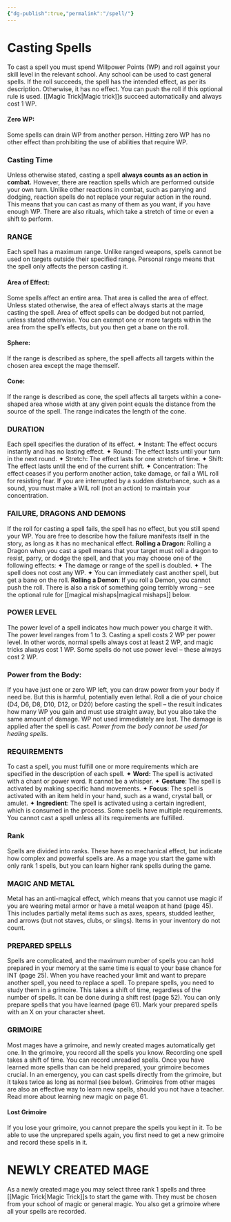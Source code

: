 ```yaml
---
{"dg-publish":true,"permalink":"/spell/"}
---
```


# Casting Spells

To cast a spell you must spend Willpower Points (WP)
and roll against your skill level in the relevant school.
Any school can be used to cast general spells. If the roll
succeeds, the spell has the intended effect, as per its
description. Otherwise, it has no effect. You can push the
roll if this optional rule is used. [[Magic Trick\|Magic trick]]s succeed automatically
and always cost 1 WP.
#### Zero WP:
Some spells can drain WP from another person.
Hitting zero WP has no other effect than prohibiting the
use of abilities that require WP.
### Casting Time
Unless otherwise stated, casting a spell **always counts as an
action in combat.** However, there are reaction spells which
are performed outside your own turn. Unlike other reactions
in combat, such as parrying and dodging, reaction
spells do not replace your regular action in the round. This
means that you can cast as many of them as you want, if
you have enough WP. There are also rituals, which take a
stretch of time or even a shift to perform.
### RANGE
Each spell has a maximum range. Unlike ranged weapons,
spells cannot be used on targets outside their specified
range. Personal range means that the spell only affects the
person casting it.
#### Area of Effect: 
Some spells affect an entire area. That area
is called the area of effect. Unless stated otherwise, the area
of effect always starts at the mage casting the spell.
Area of effect spells can be dodged but not parried,
unless stated otherwise. You can exempt one or more
targets within the area from the spell’s effects, but you then
get a bane on the roll.
#### Sphere: 
If the range is described as sphere, the spell affects
all targets within the chosen area except the mage themself.

#### Cone:
If the range is described as cone, the spell affects
all targets within a cone-shaped area whose width at any
given point equals the distance from the source of the spell.
The range indicates the length of the cone.

### DURATION
Each spell specifies the duration of its effect.
✦ Instant: The effect occurs instantly and has no lasting
effect.
✦ Round: The effect lasts until your turn in the
next round.
✦ Stretch: The effect lasts for one stretch of time.
✦ Shift: The effect lasts until the end of the current shift.
✦ Concentration: The effect ceases if you perform
another action, take damage, or fail a WIL roll for
resisting fear. If you are interrupted by a sudden disturbance,
such as a sound, you must make a WIL roll (not
an action) to maintain your concentration.

### FAILURE, DRAGONS AND DEMONS
If the roll for casting a spell fails, the spell has no effect,
but you still spend your WP. You are free to describe how
the failure manifests itself in the story, as long as it has no
mechanical effect.
**Rolling a Dragon**: Rolling a Dragon when you cast a spell
means that your target must roll a dragon to resist, parry,
or dodge the spell, and that you may choose one of the
following effects:
✦ The damage or range of the spell is doubled.
✦ The spell does not cost any WP.
✦ You can immediately cast another spell, but get a bane
on the roll.
**Rolling a Demon**: If you roll a Demon, you cannot push
the roll. There is also a risk of something going terribly
wrong – see the optional rule for [[magical mishaps\|magical mishaps]] below.

### POWER LEVEL
The power level of a spell indicates how much power you
charge it with. The power level ranges from 1 to 3. Casting
a spell costs 2 WP per power level. In other words, normal
spells always cost at least 2 WP, and magic tricks always
cost 1 WP. Some spells do not use power level – these
always cost 2 WP.

### Power from the Body:
If you have just one or zero WP
left, you can draw power from your body if need be. But
this is harmful, potentially even lethal. Roll a die of your
choice (D4, D6, D8, D10, D12, or D20) before casting the
spell – the result indicates how many WP you gain and
must use straight away, but you also take the same amount
of damage. WP not used immediately are lost. The damage
is applied after the spell is cast. *Power from the body cannot
be used for healing spells.*

### REQUIREMENTS
To cast a spell, you must fulfill one or more requirements
which are specified in the description of each spell.
✦ **Word:** The spell is activated with a chant or power
word. It cannot be a whisper.
✦ **Gesture**: The spell is activated by making specific
hand movements.
✦ **Focus**: The spell is activated with an item held in your
hand, such as a wand, crystal ball, or amulet.
✦ **Ingredient**: The spell is activated using a certain
ingredient, which is consumed in the process.
Some spells have multiple requirements. You cannot cast a
spell unless all its requirements are fulfilled.
### Rank
Spells are divided into ranks. These have no mechanical
effect, but indicate how complex and powerful spells are.
As a mage you start the game with only rank 1 spells, but
you can learn higher rank spells during the game.


### MAGIC AND METAL
Metal has an anti-magical effect, which means that you
cannot use magic if you are wearing metal armor or
have a metal weapon at hand (page 45). This includes
partially metal items such as axes, spears, studded leather,
and arrows (but not staves, clubs, or slings). Items in your
inventory do not count.
### PREPARED SPELLS
Spells are complicated, and the maximum number of spells
you can hold prepared in your memory at the same time
is equal to your base chance for INT (page 25). When
you have reached your limit and want to prepare another
spell, you need to replace a spell. To prepare spells, you
need to study them in a grimoire. This takes a shift of time,
regardless of the number of spells. It can be done during a
shift rest (page 52). You can only prepare spells that you
have learned (page 61). Mark your prepared spells with
an X on your character sheet.

### GRIMOIRE
Most mages have a grimoire, and newly created mages
automatically get one. In the grimoire, you record all the
spells you know. Recording one spell takes a shift of time.
You can record unreadied spells.
Once you have learned more spells than can be held
prepared, your grimoire becomes crucial. In an emergency,
you can cast spells directly from the grimoire, but it takes
twice as long as normal (see below).
Grimoires from other mages are also an effective way
to learn new spells, should you not have a teacher. Read
more about learning new magic on page 61.
#### Lost Grimoire
If you lose your grimoire, you cannot
prepare the spells you kept in it. To be able to use the
unprepared spells again, you first need to get a new grimoire
and record these spells in it.

# NEWLY CREATED MAGE
As a newly created mage you may select three
rank 1 spells and three [[Magic Trick\|Magic Trick]]s to start the
game with. They must be chosen from your
school of magic or general magic. You also get a
grimoire where all your spells are recorded.